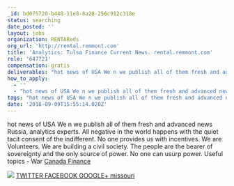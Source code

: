 ```yaml
---
_id: bd075720-b448-11e8-8a28-256c912c318e
status: searching
date_posted: ''
layout: jobs
organization: RENTAReds
org_url: 'http://rental.remmont.com'
title: 'Analytics: Tulsa Finance Current News. rental.remmont.com'
role: '647721'
compensation: gratis
deliverables: "hot news of USA We n we publish all of them fresh and advanced news Russia, analytics experts. All negative in the world happens with the quiet tacit consent of the indifferent. No one provides us with incentives. We are Volunteers. We are building a civil society. The people are the bearer of sovereignty and the only source of power. No one can usurp power. Useful topics - War <a href=http://rental.remmont.com>Canada Finance</a> \r\n \r\n<img src=\"http://rental.remmont.com/wp-admin/images/1.png\"> \r\n<a href=https://twitter.com/remontkvartir> TWITTER </a> \r\n<a href=https://www.facebook.com/Mobile-News-179328605927292/> FACEBOOK </a> \r\n<a href=https://plus.google.com/u/0/communities/100520693239592143075> GOOGLE+ </a> \r\n<a href=https://vk.com/public149856806>missouri</a>"
how_to_apply:
  - ''
  - "hot news of USA We n we publish all of them fresh and advanced news Russia, analytics experts. All negative in the world happens with the quiet tacit consent of the indifferent. No one provides us with incentives. We are Volunteers. We are building a civil society. The people are the bearer of sovereignty and the only source of power. No one can usurp power. Useful topics - War <a href=http://rental.remmont.com>Canada Finance</a> \r\n \r\n<img src=\"http://rental.remmont.com/wp-admin/images/1.png\"> \r\n<a href=https://twitter.com/remontkvartir> TWITTER </a> \r\n<a href=https://www.facebook.com/Mobile-News-179328605927292/> FACEBOOK </a> \r\n<a href=https://plus.google.com/u/0/communities/100520693239592143075> GOOGLE+ </a> \r\n<a href=https://vk.com/public149856806>missouri</a>"
tags: "hot news of USA We n we publish all of them fresh and advanced news Russia, analytics experts. All negative in the world happens with the quiet tacit consent of the indifferent. No one provides us with incentives. We are Volunteers. We are building a civil society. The people are the bearer of sovereignty and the only source of power. No one can usurp power. Useful topics - War <a href=http://rental.remmont.com>Canada Finance</a> \r\n \r\n<img src=\"http://rental.remmont.com/wp-admin/images/1.png\"> \r\n<a href=https://twitter.com/remontkvartir> TWITTER </a> \r\n<a href=https://www.facebook.com/Mobile-News-179328605927292/> FACEBOOK </a> \r\n<a href=https://plus.google.com/u/0/communities/100520693239592143075> GOOGLE+ </a> \r\n<a href=https://vk.com/public149856806>missouri</a>"
date: '2018-09-09T15:55:14.020Z'
---
```

hot news of USA We n we publish all of them fresh and advanced news Russia, analytics experts. All negative in the world happens with the quiet tacit consent of the indifferent. No one provides us with incentives. We are Volunteers. We are building a civil society. The people are the bearer of sovereignty and the only source of power. No one can usurp power. Useful topics - War <a href=http://rental.remmont.com>Canada Finance</a> 
 
<img src="http://rental.remmont.com/wp-admin/images/1.png"> 
<a href=https://twitter.com/remontkvartir> TWITTER </a> 
<a href=https://www.facebook.com/Mobile-News-179328605927292/> FACEBOOK </a> 
<a href=https://plus.google.com/u/0/communities/100520693239592143075> GOOGLE+ </a> 
<a href=https://vk.com/public149856806>missouri</a>
